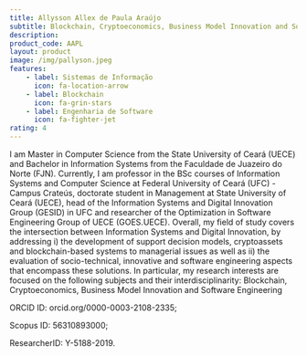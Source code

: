 ```yaml
---
title: Allysson Allex de Paula Araújo
subtitle: Blockchain, Cryptoeconomics, Business Model Innovation and Software Engineering
description:
product_code: AAPL
layout: product
image: /img/pallyson.jpeg
features:
    - label: Sistemas de Informação
      icon: fa-location-arrow
    - label: Blockchain
      icon: fa-grin-stars
    - label: Engenharia de Software
      icon: fa-fighter-jet
rating: 4
---
```


<!-- ![img](/img/pallyson.jpeg) -->

I am Master in Computer Science from the State University of Ceará (UECE) and Bachelor in Information Systems from the Faculdade de Juazeiro do Norte (FJN). Currently, I am professor in the BSc courses of Information Systems and Computer Science at Federal University of Ceará (UFC) - Campus Crateús, doctorate student in Management at State University of Ceará (UECE), head of the Information Systems and Digital Innovation Group (GESID) in UFC and researcher of the Optimization in Software Engineering Group of UECE (GOES.UECE). Overall, my field of study covers the intersection between Information Systems and Digital Innovation, by addressing i) the development of support decision models, cryptoassets and blockchain-based systems to managerial issues as well as ii) the evaluation of socio-technical, innovative and software engineering aspects that encompass these solutions. In particular, my research interests are focused on the following subjects and their interdisciplinarity: Blockchain, Cryptoeconomics, Business Model Innovation and Software Engineering

ORCID ID: orcid.org/0000-0003-2108-2335;

Scopus ID: 56310893000;

ResearcherID: Y-5188-2019.
